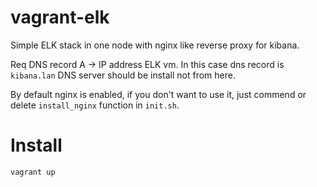 # vagrant-elk

Simple ELK stack in one node with nginx like reverse proxy for kibana.

Req DNS record A -> IP address ELK vm. In this case dns record is `kibana.lan`
DNS server should be install not from here.

By default nginx is enabled, if you don't want to use it, just commend or delete `install_nginx` function in `init.sh`.

# Install
```bash
vagrant up
```